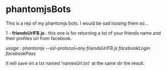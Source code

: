 phantomjsBots
=============

This is a rep of my phantomjs bots. I would be sad loosing them so...

1 - **friendsUrlFB.js** : this one is for returning a txt of your friends name and their profiles url from facebook.

*usage : phantomjs --ssl-protocol=any friendsUrlFB.js facebookLogin facebookPass*

It will save on a txt named 'namesUrl.txt' at the same dir the result.
